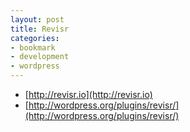 ```yaml
---
layout: post
title: Revisr
categories:
- bookmark
- development
- wordpress
---
```


* [http://revisr.io](http://revisr.io)
* [http://wordpress.org/plugins/revisr/](http://wordpress.org/plugins/revisr/)